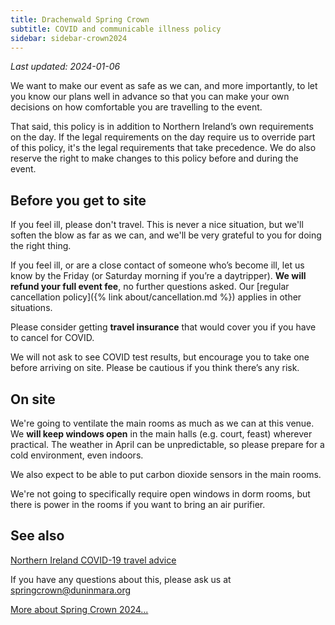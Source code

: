 ```yaml
---
title: Drachenwald Spring Crown
subtitle: COVID and communicable illness policy
sidebar: sidebar-crown2024
---
```


_Last updated: 2024-01-06_

We want to make our event as safe as we can, and more importantly, to let you know our plans
well in advance so that you can make your own decisions on how comfortable you are
travelling to the event.

That said, this policy is in addition to Northern Ireland’s own requirements on the day.
If the legal requirements on the day require us to override part of this policy, it's the
legal requirements that take precedence. We do also reserve the right to make changes
to this policy before and during the event.

## Before you get to site

If you feel ill, please don't travel. This is never a nice situation, but we'll soften
the blow as far as we can, and we'll be very grateful to you for doing the right thing.

If you feel ill, or are a close contact of someone who’s become ill, let us know by the Friday (or Saturday morning if you’re a daytripper). **We will refund your full event fee**, no further questions asked.
Our [regular cancellation policy]({% link about/cancellation.md %}) applies in other situations.

Please consider getting **travel insurance** that would cover you if you have to cancel for COVID.

We will not ask to see COVID test results, but encourage you to take one before arriving on site.
Please be cautious if you think there’s any risk.

## On site

We're going to ventilate the main rooms as much as we can at this venue.
We **will keep windows open** in the main halls (e.g. court, feast) wherever practical.
The weather in April can be unpredictable, so please prepare for a cold environment, even indoors.

We also expect to be able to put carbon dioxide sensors in the main rooms.

We're not going to specifically require open windows in dorm rooms, but there is power
in the rooms if you want to bring an air purifier.

## See also

[Northern Ireland COVID-19 travel advice](https://www.nidirect.gov.uk/articles/coronavirus-covid-19-travel-advice)

If you have any questions about this, please ask us at [springcrown@duninmara.org](mailto:springcrown@duninmara.org)

  <div class="row text-center">
    <div class="col">
      <a role="button" class="btn btn-primary shadow" href="/events/2024/crown/">More about Spring Crown 2024...</a>
    </div>
  </div>

